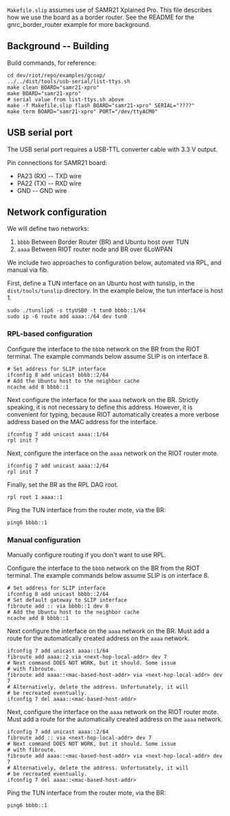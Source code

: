 `Makefile.slip` assumes use of SAMR21 Xplained Pro. This file describes how we use the board as a border router. See the README for the gnrc_border_router example for more background.

## Background -- Building
Build commands, for reference:

    cd dev/riot/repo/examples/gcoap/
    ../../dist/tools/usb-serial/list-ttys.sh
    make clean BOARD="samr21-xpro"
    make BOARD="samr21-xpro"
    # serial value from list-ttys.sh above
    make -f Makefile.slip flash BOARD="samr21-xpro" SERIAL="????"
    make term BOARD="samr21-xpro" PORT="/dev/ttyACM0"

## USB serial port
The USB serial port requires a USB-TTL converter cable with 3.3 V output.

Pin connections for SAMR21 board:

* PA23 (RX) -- TXD wire
* PA22 (TX) -- RXD wire
* GND -- GND wire

## Network configuration
We will define two networks:

1. `bbbb` Between Border Router (BR) and Ubuntu host over TUN
2. `aaaa` Between RIOT router node and BR over 6LoWPAN

We include two approaches to configuration below, automated via RPL, and manual via fib.

First, define a TUN interface on an Ubuntu host with tunslip, in the `dist/tools/tunslip` directory. In the example below, the tun interface is host 1.

    sudo ./tunslip6 -s ttyUSB0 -t tun0 bbbb::1/64
    sudo ip -6 route add aaaa::/64 dev tun0
    
### RPL-based configuration

Configure the interface to the `bbbb` network on the BR from the RIOT terminal. The example commands below assume SLIP is on interface 8.

    # Set address for SLIP interface
    ifconfig 8 add unicast bbbb::2/64
    # Add the Ubuntu host to the neighbor cache
    ncache add 8 bbbb::1
    
Next configure the interface for the `aaaa` network on the BR. Strictly speaking, it is not necessary to define this address. However, it is convenient for typing, because RIOT automatically creates a more verbose address based on the MAC address for the interface.

    ifconfig 7 add unicast aaaa::1/64
    rpl init 7
    
Next, configure the interface on the `aaaa` network on the RIOT router mote.

    ifconfig 7 add unicast aaaa::2/64
    rpl init 7
    
Finally, set the BR as the RPL DAG root.

    rpl root 1 aaaa::1
    
Ping the TUN interface from the router mote, via the BR:

    ping6 bbbb::1
    
### Manual configuration
Manually configure routing if you don't want to use RPL.

Configure the interface to the `bbbb` network on the BR from the RIOT terminal. The example commands below assume SLIP is on interface 8.

    # Set address for SLIP interface
    ifconfig 8 add unicast bbbb::2/64
    # Set default gateway to SLIP interface
    fibroute add :: via bbbb::1 dev 8
    # Add the Ubuntu host to the neighbor cache
    ncache add 8 bbbb::1
    
Next configure the interface on the `aaaa` network on the BR. Must add a route for the automatically created address on the `aaaa` network.

    ifconfig 7 add unicast aaaa::1/64
    fibroute add aaaa::2 via <next-hop-local-addr> dev 7
    # Next command DOES NOT WORK, but it should. Some issue
    # with fibroute.
    fibroute add aaaa::<mac-based-host-addr> via <next-hop-local-addr> dev 7
    # Alternatively, delete the address. Unfortunately, it will
    # be recreated eventually.
    ifconfig 7 del aaaa::<mac-based-host-addr>
    
Next, configure the interface on the `aaaa` network on the RIOT router mote. Must add a route for the automatically created address on the `aaaa` network.

    ifconfig 7 add unicast aaaa::2/64
    fibroute add :: via <next-hop-local-addr> dev 7
    # Next command DOES NOT WORK, but it should. Some issue
    # with fibroute.
    fibroute add aaaa::<mac-based-host-addr> via <next-hop-local-addr> dev 7
    # Alternatively, delete the address. Unfortunately, it will
    # be recreated eventually.
    ifconfig 7 del aaaa::<mac-based-host-addr>
    
Ping the TUN interface from the router mote, via the BR:

    ping6 bbbb::1

    